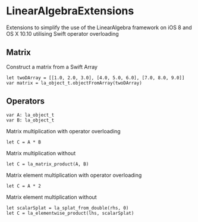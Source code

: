 LinearAlgebraExtensions
=======================

Extensions to simplify the use of the LinearAlgebra framework on iOS 8 and OS X 10.10 utilising Swift operator overloading

## Matrix
Construct a matrix from a Swift Array

```
let twoDArray = [[1.0, 2.0, 3.0], [4.0, 5.0, 6.0], [7.0, 8.0, 9.0]]
var matrix = la_object_t.objectFromArray(twoDArray)
```

## Operators

```
var A: la_object_t
var B: la_object_t
```

Matrix multiplication with operator overloading
```
let C = A * B
```

Matrix multiplication without
```
let C = la_matrix_product(A, B)
```

Matrix element multiplication with operator overloading
```
let C = A * 2
```
Matrix element multiplication without
```
let scalarSplat = la_splat_from_double(rhs, 0)
let C = la_elementwise_product(lhs, scalarSplat)
```
